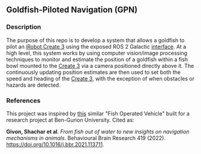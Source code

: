 ## Goldfish-Piloted Navigation (GPN)

### Description
  
The purpose of this repo is to develop a system that allows a goldfish to pilot an [iRobot Create 3](https://edu.irobot.com/what-we-offer/create3) using the exposed ROS 2 Galactic [interface](https://iroboteducation.github.io/create3_docs/api/ros2/). At a high level, this system works by using computer vision/image processing techniques to monitor and estimate the position of a goldfish within a fish bowl mounted to the [Create 3](https://edu.irobot.com/what-we-offer/create3) via a camera positioned directly above it. The continuously updating position estimates are then used to set both the speed and heading of the [Create 3](https://edu.irobot.com/what-we-offer/create3), with the exception of when obstacles or hazards are detected.

### References
  
This project was inspired by [this](https://doi.org/10.1016/j.bbr.2021.113711) similar "Fish Operated Vehicle" built for a research project at Ben-Gurion University. Cited as:

**Givon, Shachar et al**. *From fish out of water to new insights on navigation mechanisms in animals*. Behavioural Brain Research 419 (2022). https://doi.org/10.1016/j.bbr.2021.113711.
